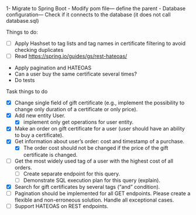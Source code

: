 1- Migrate to Spring Boot
    - Modify pom file— define the parent
    - Database configuration— Check if it connects to the database
(it does not call database.sql)


Things to do:
- [ ] Apply Hashset to tag lists and tag names in certificate filtering to avoid checking duplicates
- [ ] Read https://spring.io/guides/gs/rest-hateoas/
- Apply pagination and HATEOAS
- Can a user buy the same certificate several times?
- Do tests

Task things to do
- [x] Change single field of gift certificate (e.g., implement the possibility to change only duration of a certificate or only price).
- [x] Add new entity User.
  - [x] implement only get operations for user entity.
- [x] Make an order on gift certificate for a user (user should have an ability to buy a certificate).
- [x] Get information about user’s order: cost and timestamp of a purchase.
  - [x] The order cost should not be changed if the price of the gift certificate is changed.
- [ ] Get the most widely used tag of a user with the highest cost of all orders.
  - [ ] Create separate endpoint for this query.
  - [ ] Demonstrate SQL execution plan for this query (explain).
- [x] Search for gift certificates by several tags (“and” condition).
- [ ] Pagination should be implemented for all GET endpoints. Please create a flexible and non-erroneous solution. Handle all exceptional cases.
- [ ] Support HATEOAS on REST endpoints.
